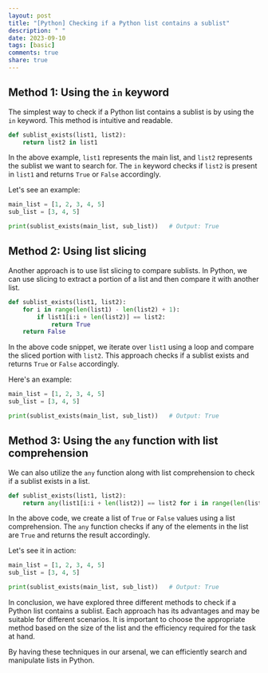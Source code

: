 ```yaml
---
layout: post
title: "[Python] Checking if a Python list contains a sublist"
description: " "
date: 2023-09-10
tags: [basic]
comments: true
share: true
---
```


## Method 1: Using the `in` keyword

The simplest way to check if a Python list contains a sublist is by using the `in` keyword. This method is intuitive and readable.

```python
def sublist_exists(list1, list2):
    return list2 in list1
```

In the above example, `list1` represents the main list, and `list2` represents the sublist we want to search for. The `in` keyword checks if `list2` is present in `list1` and returns `True` or `False` accordingly.

Let's see an example:

```python
main_list = [1, 2, 3, 4, 5]
sub_list = [3, 4, 5]

print(sublist_exists(main_list, sub_list))   # Output: True
```

## Method 2: Using list slicing

Another approach is to use list slicing to compare sublists. In Python, we can use slicing to extract a portion of a list and then compare it with another list.

```python
def sublist_exists(list1, list2):
    for i in range(len(list1) - len(list2) + 1):
        if list1[i:i + len(list2)] == list2:
            return True
    return False
```

In the above code snippet, we iterate over `list1` using a loop and compare the sliced portion with `list2`. This approach checks if a sublist exists and returns `True` or `False` accordingly.

Here's an example:

```python
main_list = [1, 2, 3, 4, 5]
sub_list = [3, 4, 5]

print(sublist_exists(main_list, sub_list))   # Output: True
```

## Method 3: Using the `any` function with list comprehension

We can also utilize the `any` function along with list comprehension to check if a sublist exists in a list.

```python
def sublist_exists(list1, list2):
    return any(list1[i:i + len(list2)] == list2 for i in range(len(list1) - len(list2) + 1))
```

In the above code, we create a list of `True` or `False` values using a list comprehension. The `any` function checks if any of the elements in the list are `True` and returns the result accordingly.

Let's see it in action:

```python
main_list = [1, 2, 3, 4, 5]
sub_list = [3, 4, 5]

print(sublist_exists(main_list, sub_list))   # Output: True
```

In conclusion, we have explored three different methods to check if a Python list contains a sublist. Each approach has its advantages and may be suitable for different scenarios. It is important to choose the appropriate method based on the size of the list and the efficiency required for the task at hand.

By having these techniques in our arsenal, we can efficiently search and manipulate lists in Python.